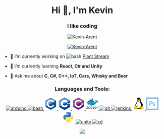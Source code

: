 <h1 align="center">Hi 👋, I'm Kevin</h1>
<h3 align="center">I like coding</h3>

<p align="center"> <img src="https://komarev.com/ghpvc/?username=dktdc91&label=Profile%20views&color=0e75b6&style=flat" alt="Kevin-Arent" /> </p>

<p align="center"> <a href="https://github.com/ryo-ma/github-profile-trophy"><img src="https://github-profile-trophy.vercel.app/?username=Kevin-Arent&theme=onedark&rank=S,AAA&column=1" alt="Kevin-Arent" /></a> </p>

- 🔭 I’m currently working on <img src="https://scontent-itm1-1.xx.fbcdn.net/v/t39.30808-6/275667669_460457099110152_4135466169489650403_n.jpg?_nc_cat=100&ccb=1-7&_nc_sid=09cbfe&_nc_ohc=8js6KBAYmpwAX91G6hg&_nc_ht=scontent-itm1-1.xx&oh=00_AfD8LEIYPW3uDWMkBcxec106T9V47MeDs7rJxOd2q0210w&oe=64BF85E8" alt="bash" width="20" height="20"/> [Plant Stream](https://plantstream3d.com/)

- 🌱 I’m currently learning **React, C# and Unity**

- 💬 Ask me about **C, C#, C++, IoT, Cars, Whisky and Beer**


<h3 align="center">Languages and Tools:</h3>
<p align="center"> <a href="https://www.arduino.cc/" target="_blank" rel="noreferrer"> <img src="https://cdn.worldvectorlogo.com/logos/arduino-1.svg" alt="arduino" width="40" height="40"/> </a> <a href="https://www.gnu.org/software/bash/" target="_blank" rel="noreferrer"> <img src="https://www.vectorlogo.zone/logos/gnu_bash/gnu_bash-icon.svg" alt="bash" width="40" height="40"/> </a> <a href="https://www.cprogramming.com/" target="_blank" rel="noreferrer"> <img src="https://raw.githubusercontent.com/devicons/devicon/master/icons/c/c-original.svg" alt="c" width="40" height="40"/> </a> <a href="https://www.w3schools.com/cpp/" target="_blank" rel="noreferrer"> <img src="https://raw.githubusercontent.com/devicons/devicon/master/icons/cplusplus/cplusplus-original.svg" alt="cplusplus" width="40" height="40"/> </a> <a href="https://www.w3schools.com/cs/" target="_blank" rel="noreferrer"> <img src="https://raw.githubusercontent.com/devicons/devicon/master/icons/csharp/csharp-original.svg" alt="csharp" width="40" height="40"/> </a> <a href="https://www.docker.com/" target="_blank" rel="noreferrer"> <img src="https://raw.githubusercontent.com/devicons/devicon/master/icons/docker/docker-original-wordmark.svg" alt="docker" width="40" height="40"/> </a> <a href="https://git-scm.com/" target="_blank" rel="noreferrer"> <img src="https://www.vectorlogo.zone/logos/git-scm/git-scm-icon.svg" alt="git" width="40" height="40"/> </a> <a href="https://www.jenkins.io" target="_blank" rel="noreferrer"> <img src="https://www.vectorlogo.zone/logos/jenkins/jenkins-icon.svg" alt="jenkins" width="40" height="40"/> </a> <a href="https://www.linux.org/" target="_blank" rel="noreferrer"> <img src="https://raw.githubusercontent.com/devicons/devicon/master/icons/linux/linux-original.svg" alt="linux" width="40" height="40"/> </a> <a href="https://www.photoshop.com/en" target="_blank" rel="noreferrer"> <img src="https://raw.githubusercontent.com/devicons/devicon/master/icons/photoshop/photoshop-line.svg" alt="photoshop" width="40" height="40"/> </a> <a href="https://www.python.org" target="_blank" rel="noreferrer"> <img src="https://raw.githubusercontent.com/devicons/devicon/master/icons/python/python-original.svg" alt="python" width="40" height="40"/> </a> <a href="https://unity.com/" target="_blank" rel="noreferrer"> <img src="https://www.vectorlogo.zone/logos/unity3d/unity3d-icon.svg" alt="unity" width="40" height="40"/> </a> <a href="https://www.adobe.com/products/xd.html" target="_blank" rel="noreferrer"> <img src="https://cdn.worldvectorlogo.com/logos/adobe-xd.svg" alt="xd" width="40" height="40"/> </a> </p>


<p align="center"><img src="https://github-readme-streak-stats.herokuapp.com/?user=Kevin-Arent&theme=monokai&hide_border=true"></p>
